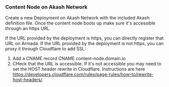 ### Content Node on Akash Network

Create a new Deployment on Akash Network with the included Akash definition file. Once the content node boots up make sure it's accessible through an https URL.

If the URL provided by the deployment is https, you can directly register that URL on Armada. If the URL provided by the deployment is not https, you can proxy it through Cloudflare to add SSL:
1. Add a CNAME record 
CNAME   content-node.domain.io  <akash-deployment-url>
2. CHeck that the URL is accessible. If it's not accessible you may need to set the HOST header rewrite in Cloudflare. Instructions are here https://developers.cloudflare.com/rules/page-rules/how-to/rewrite-host-headers/.